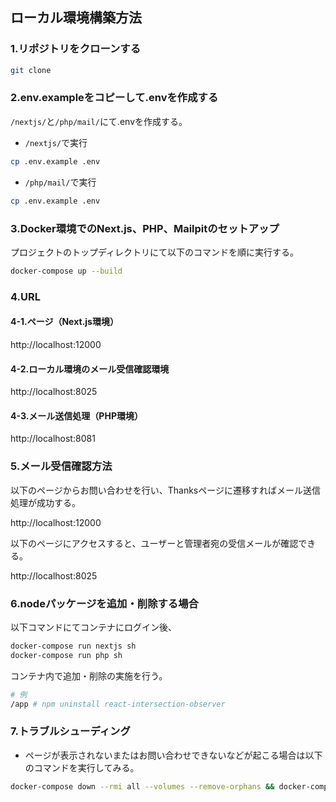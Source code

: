 ## ローカル環境構築方法

### 1.リポジトリをクローンする
```bash
git clone 
```
### 2.env.exampleをコピーして.envを作成する
`/nextjs/`と`/php/mail/`にて.envを作成する。

* `/nextjs/`で実行
```bash
cp .env.example .env
```

* `/php/mail/`で実行
```bash
cp .env.example .env
```

### 3.Docker環境でのNext.js、PHP、Mailpitのセットアップ
プロジェクトのトップディレクトリにて以下のコマンドを順に実行する。

```bash
docker-compose up --build
```

### 4.URL
#### 4-1.ページ（Next.js環境）
http://localhost:12000

#### 4-2.ローカル環境のメール受信確認環境
http://localhost:8025

#### 4-3.メール送信処理（PHP環境）
http://localhost:8081


### 5.メール受信確認方法
以下のページからお問い合わせを行い、Thanksページに遷移すればメール送信処理が成功する。

http://localhost:12000

以下のページにアクセスすると、ユーザーと管理者宛の受信メールが確認できる。

http://localhost:8025

### 6.nodeパッケージを追加・削除する場合
以下コマンドにてコンテナにログイン後、
```bash
docker-compose run nextjs sh
docker-compose run php sh
```

コンテナ内で追加・削除の実施を行う。
```bash
# 例
/app # npm uninstall react-intersection-observer
```

### 7.トラブルシューディング
* ページが表示されないまたはお問い合わせできないなどが起こる場合は以下のコマンドを実行してみる。
```bash
docker-compose down --rmi all --volumes --remove-orphans && docker-compose up --build
```
